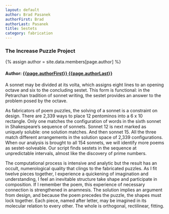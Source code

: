 ```yaml
---
layout: default
author: Brad Pasanek
authorFirst: Brad
authorLast: Pasanek
title: Sestets
category: fabrication
---
```

### The Increase Puzzle Project

{% assign author = site.data.members[page.author] %}

<h4>
Author: <a href="./../../../../people/{{page.authorLast | downcase}}-{{page.authorFirst | downcase}}.html">{{page.authorFirst}} {{page.authorLast}}</a>
</h4>

A sonnet may be divided at its volta, which assigns eight lines to an opening octave and six to the concluding sestet. This form is functional: in the Petrarchan tradition of sonnet writing, the sestet provides an answer to the problem posed by the octave.  

As fabricators of poem puzzles, the solving of a sonnet is a constraint on design. There are 2,339 ways to place 12 pentominos into a 6 x 10 rectangle. Only one matches the configuration of words in the sixth sonnet in Shakespeare’s sequence of sonnets. Sonnet 12 is next marked as uniquely soluble: one solution matches. And then sonnet 15. All the three match different arrangements in the solution space of 2,339 configurations. When our analysis is brought to all 154 sonnets, we will identify more poems as sestet-solveable. Our script finds sestets in the sequence at unpredictable intervals, almost like the discovery of prime numbers.

The computational process is intensive and analytic but the result has an occult, numerological quality that clings to the fabricated puzzles. As I fit twelve pieces together, I experience a quickening of imagination and understanding, I feel an inevitable structure take shape and participate in composition. If I remember the poem, this experience of necessary connection is strengthened in anamnesis. The solution implies an argument from design, and because the poem precedes the puzzle, the shapes must lock together. Each piece, named after letter, may be imagined in its molecular relation to every other. The whole is orthogonal, rectilinear, fitting. 

<!--Numbers inform the sort of magical thinking I just verged upon— with Shakespeare perhaps especially coming in for conspiratorial, numerological treatment. Did you know that the 46th Psalm encodes the words “shake” and “speare,” each positioned in the 46th position, counting forward from the first word and backward from the last? (Did you care to know that Shakespeare was 46 in 1610 when the translation of the King James version was completed? Martin Gardner calls these “fantastic facts.”  Bacon may have written Shakespeare, but Shakespeare wrote the Bible. 

To date we've "solved" three sestets, matching Shakespeare's language to polyomino packing puzzles. The sonnets (6, 12, and 15) are the only three of the first seventeen "procreation" sonnets that match solutions to the 6x10 pentomino packing puzzle. The puzzle fits each of the twelve pentomino pieces into the 6x10 rectangle. There are 2,339 solutions to the puzzle. -->
